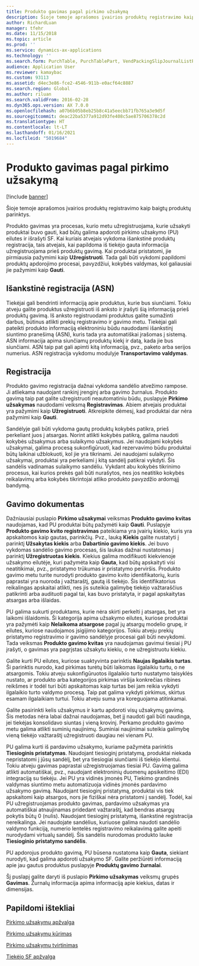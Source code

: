 ```yaml
---
title: Produkto gavimas pagal pirkimo užsakymą
description: Šioje temoje aprašomos įvairios produktų registravimo kaip baigtų produktų parinktys.
author: RichardLuan
manager: tfehr
ms.date: 11/15/2018
ms.topic: article
ms.prod: ''
ms.service: dynamics-ax-applications
ms.technology: ''
ms.search.form: PurchTable, PurchTablePart, VendPackingSlipJournalListPage, VendPackingSlipJournal
audience: Application User
ms.reviewer: kamaybac
ms.custom: 93113
ms.assetid: d4ec3e86-fce2-4546-911b-e0acf64c8887
ms.search.region: Global
ms.author: riluan
ms.search.validFrom: 2016-02-28
ms.dyn365.ops.version: AX 7.0.0
ms.openlocfilehash: a07b6b05b8eb25b8c41a5eecbb71fb765a3e9d5f
ms.sourcegitcommit: deac22ba5377a912d93fe408c5ae875706378c2d
ms.translationtype: HT
ms.contentlocale: lt-LT
ms.lasthandoff: 01/16/2021
ms.locfileid: "5019684"
---
```

# <a name="product-receipt-against-purchase-orders"></a>Produkto gavimas pagal pirkimo užsakymą

[!include [banner](../includes/banner.md)]

Šioje temoje aprašomos įvairios produktų registravimo kaip baigtų produktų parinktys.

Produkto gavimas yra procesas, kurio metu užregistruojama, kurie užsakyti produktai buvo gauti, kad būtų galima apdoroti pirkimo užsakymo (PU) eilutes ir išrašyti SF. Kai kuriais atvejais vykdoma išankstinė produktų registracija, tais atvejais, kai papildoma iš tiekėjo gauta informacija užregistruojama prieš produktų gavimą. Kai produktai pristatomi, jie pirmiausia pažymimi kaip **Užregistruoti**. Tada gali būti vykdomi papildomi produktų apdorojimo procesai, pavyzdžiui, kokybės valdymas, kol galiausiai jie pažymimi kaip **Gauti**.

## <a name="preregistration-asn"></a>Išankstinė registracija (ASN)
Tiekėjai gali bendrinti informaciją apie produktus, kurie bus siunčiami. Tokiu atveju galite produktus užregistruoti iš anksto ir įrašyti šią informaciją prieš produktų gavimą. Iš anksto registruodami produktus galite sumažinti darbus, būtinus atlikti prekių registravimo ir gavimo metu. Tiekėjai gali pateikti produkto informaciją elektroniniu būdu naudodami išankstinį siuntimo pranešimą (ASN), kuris tada yra automatiškai įrašomas į sistemą. ASN informacija apima siunčiamų produktų kiekį ir datą, kada jie bus siunčiami. ASN taip pat gali apimti kitą informaciją, pvz., paketo arba serijos numerius. ASN registracija vykdomu modulyje **Transportavimo valdymas**.

## <a name="registration"></a>Registracija
Produkto gavimo registracija dažnai vykdoma sandėlio atvežimo rampose. Ji atliekama naudojant rankinį įrenginį arba gavimo žurnalus. Produkto gavimą taip pat galite užregistruoti neautomatiniu būdu, puslapyje **Pirkimo užsakymas** naudodami veiksmą **Registravimas**. Abiem atvejais produktai yra pažymimi kaip **Užregistruoti**. Atkreipkite dėmesį, kad produktai dar nėra pažymimi kaip **Gauti**.  

Sandėlyje gali būti vykdoma gautų produktų kokybės patikra, prieš perkeliant juos į atsargas. Norint atlikti kokybės patikrą, galima naudoti kokybės užsakymus arba sulaikymo užsakymus. Jei naudojami kokybės užsakymai, galima procesą sukonfigūruoti, kad rezervavimo būdu produktai būtų laikinai užblokuoti, kol jie yra tikrinami. Jei naudojami sulaikymo užsakymai, produktai yra perkeliami į kitą sandėlį patikrai vykdyti. Šis sandėlis vadinamas sulaikymo sandėliu. Vykdant abu kokybės tikrinimo procesus, kai kurios prekės gali būti nurašytos, nes jos neatitiko kokybės reikalavimų arba kokybės tikrintojai atliko produkto pavyzdžio ardomąjį bandymą.

## <a name="product-receipt"></a>Gavimo dokumentas
Dažniausiai puslapio **Pirkimo užsakymai** veiksmas **Produkto gavimo kvitas** naudojamas, kad PU produktai būtų pažymėti kaip **Gauti**. Puslapyje **Produkto gavimo kvito registravimas** pateikiama yra įvairių kiekio, kuris yra apskaitomos kaip gautas, parinkčių. Pvz., lauką **Kiekis** galite nustatyti į parinktį **Užsakytas kiekis** arba **Dabartinio gavimo kiekis**. Jei buvo vykdomas sandėlio gavimo procesas, šis laukas dažnai nustatomas į parinktį **Užregistruotas kiekis**. Kiekius galima modifikuoti kiekvienoje užsakymo eilutėje, kuri pažymėta kaip **Gauta**, kad būtų apskaityti visi neatitikimai, pvz., pristatymo trūkumas ir pristatymo perviršis. Produkto gavimo metu turite nurodyti produkto gavimo kvito identifikatorių, kuris paprastai yra nuoroda į važtaraštį, gautą iš tiekėjo. Šis identifikatorius reikalingas apskaitai atlikti, nes jis suteikia galimybę tiekėjo važtaraščius patikrinti arba audituoti pagal tai, kas buvo pristatyta, ir pagal apskaitytas atsargas arba išlaidas.  

PU galima sukurti produktams, kurie nėra skirti perkelti į atsargas, bet yra laikomi išlaidomis. Ši kategorija apima užsakymo eilutes, kuriose produktai yra pažymėti kaip **Nelaikoma atsargose** pagal jų atsargų modelio grupę, ir eilutes, kuriose naudojamos įsigijimo kategorijos. Tokiu atveju prekių pristatymo registravimo ir gavimo sandėlyje procesai gali būti nevykdomi. Tada veiksmas **Produkto gavimo kvitas** yra naudojamas gavimui tiesiai į PU įrašyti, o gavimas yra pagrįstas užsakytu kiekiu, o ne užregistruotu kiekiu.  

Galite kurti PU eilutes, kuriose suaktyvinta parinktis **Naujas ilgalaikis turtas**. Ši parinktis nurodo, kad pirkimas turėtų būti laikomas ilgalaikiu turtu, o ne atsargomis. Tokiu atveju sukonfigūruotos ilgalaikio turto nustatymo taisyklės nustato, ar produkto arba kategorijos pirkimas viršija konkrečias ribines reikšmes ir todėl turi būti apskaitomas kaip turtas bei jam reikia vykdyti ilgalaikio turto valdymo procesą. Taip pat galima vykdyti pirkimus, skirtus esamam ilgalaikiam turtui. Tokiu atveju suma yra koreguojama atitinkamai.  

Galite pasirinkti kelis užsakymus ir kartu apdoroti visų užsakymų gavimą. Šis metodas nėra labai dažnai naudojamas, bet jį naudoti gali būti naudinga, jei tiekėjas konsolidavo siuntas į vieną krovinį. Perkamo produkto gavimo metu galima atlikti suminių naujinimų. Suminiai naujinimai suteikia galimybę vieną tiekėjo važtaraštį užregistruoti daugiau nei vienam PU.  

PU galima kurti iš pardavimo užsakymo, kuriame pažymėta parinktis **Tiesioginis pristatymas**. Naudojant tiesioginį pristatymą, produktai niekada nepristatomi į jūsų sandėlį, bet yra tiesiogiai siunčiami iš tiekėjo klientui. Tokiu atveju gavimas paprastai užregistruojamas tiesiai PU. Gavimą galima atlikti automatiškai, pvz., naudojant elektroninių duomenų apsikeitimo (EDI) integraciją su tiekėju. Jei PU yra vidinės įmonės PU, Tiekimo grandinės valdymas siuntimo metu automatizuoja vidinės įmonės pardavimo užsakymo gavimą. Naudojant tiesioginį pristatymą, produktai vis tiek apskaitomi kaip atsargos, nors jie fiziškai nėra pristatomi į sandėlį. Todėl, kai PU užregistruojamas produkto gavimas, pardavimo užsakymas yra automatiškai atnaujinamas pridedant važtaraštį, kad bendras atsargų pokytis būtų 0 (nulis). Naudojant tiesioginį pristatymą, išankstinė registracija nereikalinga. Jei naudojate sandėlius, kuriuose galima naudoti sandėlio valdymo funkciją, numerio lentelės registravimo reikalavimą galite apeiti nurodydami virtualų sandėlį. Šis sandėlis nurodomas produkto lauke **Tiesioginio pristatymo sandėlis**. 

PU apdorojus produkto gavimą, PU būsena nustatoma kaip **Gauta**, siekiant nurodyti, kad galima apdoroti užsakymo SF. Galite peržiūrėti informaciją apie jau gautus produktus puslapyje **Produktų gavimo žurnalai**.  

Šį puslapį galite daryti iš puslapio **Pirkimo užsakymas** veiksmų grupės **Gavimas**. Žurnalų informacija apima informaciją apie kiekius, datas ir dimensijas.

<a name="additional-resources"></a>Papildomi ištekliai
--------

[Pirkimo užsakymų apžvalga](purchase-order-overview.md)

[Pirkimo užsakymų kūrimas](purchase-order-creation.md)

[Pirkimo užsakymų tvirtinimas](purchase-order-approval-confirmation.md)

[Tiekėjo SF apžvalga](../../financials/accounts-payable/vendor-invoices-overview.md)



